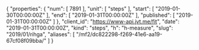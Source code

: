 {
  "properties": {
    "num": [
      7891
    ],
    "unit": [
      "steps"
    ],
    "start": [
      "2019-01-30T00:00:00Z"
    ],
    "end": [
      "2019-01-31T00:00:00Z"
    ],
    "published": [
      "2019-01-31T00:00:00Z"
    ]
  },
  "client_id": "https://www-api.jvt.me/fit",
  "date": "2019-01-31T00:00:00Z",
  "kind": "steps",
  "h": "h-measure",
  "slug": "2019/01/rihga",
  "aliases": [
    "/mf2/dc822298-f269-41e6-aa19-67cf08f09bba/"
  ]
}
